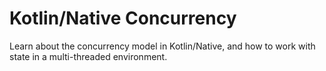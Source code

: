 # Kotlin/Native Concurrency

Learn about the concurrency model in Kotlin/Native, and how to work with state in a multi-threaded environment.

